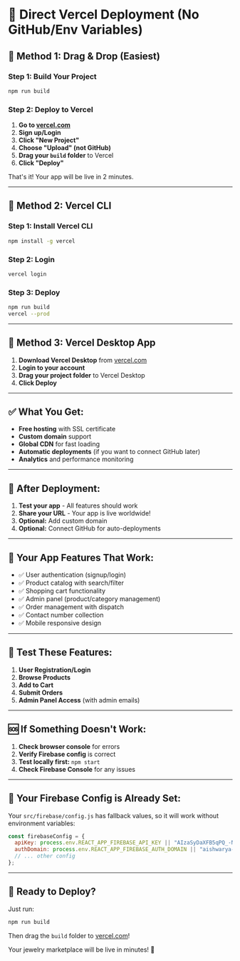 # 🚀 Direct Vercel Deployment (No GitHub/Env Variables)

## 🎯 **Method 1: Drag & Drop (Easiest)**

### **Step 1: Build Your Project**
```bash
npm run build
```

### **Step 2: Deploy to Vercel**
1. **Go to [vercel.com](https://vercel.com)**
2. **Sign up/Login**
3. **Click "New Project"**
4. **Choose "Upload" (not GitHub)**
5. **Drag your `build` folder** to Vercel
6. **Click "Deploy"**

That's it! Your app will be live in 2 minutes.

---

## 🎯 **Method 2: Vercel CLI**

### **Step 1: Install Vercel CLI**
```bash
npm install -g vercel
```

### **Step 2: Login**
```bash
vercel login
```

### **Step 3: Deploy**
```bash
npm run build
vercel --prod
```

---

## 🎯 **Method 3: Vercel Desktop App**

1. **Download Vercel Desktop** from [vercel.com](https://vercel.com)
2. **Login to your account**
3. **Drag your project folder** to Vercel Desktop
4. **Click Deploy**

---

## ✅ **What You Get:**

- **Free hosting** with SSL certificate
- **Custom domain** support
- **Global CDN** for fast loading
- **Automatic deployments** (if you want to connect GitHub later)
- **Analytics** and performance monitoring

---

## 🔧 **After Deployment:**

1. **Test your app** - All features should work
2. **Share your URL** - Your app is live worldwide!
3. **Optional:** Add custom domain
4. **Optional:** Connect GitHub for auto-deployments

---

## 🎉 **Your App Features That Work:**

- ✅ User authentication (signup/login)
- ✅ Product catalog with search/filter
- ✅ Shopping cart functionality
- ✅ Admin panel (product/category management)
- ✅ Order management with dispatch
- ✅ Contact number collection
- ✅ Mobile responsive design

---

## 📱 **Test These Features:**

1. **User Registration/Login**
2. **Browse Products**
3. **Add to Cart**
4. **Submit Orders**
5. **Admin Panel Access** (with admin emails)

---

## 🆘 **If Something Doesn't Work:**

1. **Check browser console** for errors
2. **Verify Firebase config** is correct
3. **Test locally first:** `npm start`
4. **Check Firebase Console** for any issues

---

## 🎯 **Your Firebase Config is Already Set:**

Your `src/firebase/config.js` has fallback values, so it will work without environment variables:

```javascript
const firebaseConfig = {
  apiKey: process.env.REACT_APP_FIREBASE_API_KEY || "AIzaSyDaXFB5qPQ_-NMTSTxq3TTPm6f4_H3vHuw",
  authDomain: process.env.REACT_APP_FIREBASE_AUTH_DOMAIN || "aishwarya-cac35.firebaseapp.com",
  // ... other config
};
```

---

## 🚀 **Ready to Deploy?**

Just run:
```bash
npm run build
```

Then drag the `build` folder to [vercel.com](https://vercel.com)!

Your jewelry marketplace will be live in minutes! 🎉 